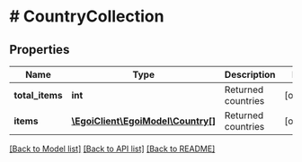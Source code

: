 # # CountryCollection

## Properties

Name | Type | Description | Notes
------------ | ------------- | ------------- | -------------
**total_items** | **int** | Returned countries | [optional] 
**items** | [**\EgoiClient\EgoiModel\Country[]**](Country.md) | Returned countries | [optional] 

[[Back to Model list]](../../README.md#documentation-for-models) [[Back to API list]](../../README.md#documentation-for-api-endpoints) [[Back to README]](../../README.md)


